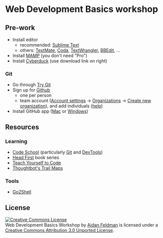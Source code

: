 # Web Development Basics workshop

## Pre-work

* Install editor
	* recommended: [Sublime Text](http://www.sublimetext.com/)
    * others: [TextMate](http://macromates.com/), [Coda](http://www.panic.com/coda/), [TextWrangler](http://www.barebones.com/products/textwrangler/), [BBEdit](http://www.barebones.com/products/bbedit/), ...
* Install [MAMP](http://www.mamp.info/) (you don't need "Pro")
* Install [Cyberduck](http://cyberduck.ch/) (use download link on right)

### Git

* Go through [Try Git](http://try.github.io/)
* Sign up for [Github](https://github.com/)
	* one per person
    * team account ([Account settings](https://github.com/settings/profile) -> [Organizations](https://github.com/settings/organizations) -> [Create new organization](https://github.com/account/organizations/new)), and add individuals ([help](https://help.github.com/categories/2/articles))
* Install GitHub app ([Mac](http://mac.github.com/) or [Windows](http://windows.github.com/))

## Resources

### Learning

* [Code School](http://www.codeschool.com/) (particularly [Git](http://www.codeschool.com/courses/git-real) and [DevTools](http://www.codeschool.com/courses/discover-devtools))
* [Head First](http://headfirstlabs.com/) book series
* [Teach Yourself to Code](http://teachyourselftocode.com/)
* [Thoughtbot's Trail Maps](https://learn.thoughtbot.com/trails)

### Tools

* [Go2Shell](https://itunes.apple.com/us/app/go2shell/id445770608?mt=12)

## License

<a rel="license" href="http://creativecommons.org/licenses/by/3.0/deed.en_US"><img alt="Creative Commons License" style="border-width:0" src="http://i.creativecommons.org/l/by/3.0/88x31.png" /></a><br /><span xmlns:dct="http://purl.org/dc/terms/" href="http://purl.org/dc/dcmitype/Text" property="dct:title" rel="dct:type">Web Development Basics Workshop</span> by <a xmlns:cc="http://creativecommons.org/ns#" href="https://github.com/afeld/web_dev_basics" property="cc:attributionName" rel="cc:attributionURL">Aidan Feldman</a> is licensed under a <a rel="license" href="http://creativecommons.org/licenses/by/3.0/deed.en_US">Creative Commons Attribution 3.0 Unported License</a>.
